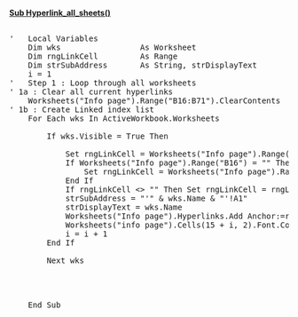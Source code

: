 <a href="red">**Sub Hyperlink_all_sheets()**</a>
<pre>
		
'   Local Variables
	Dim wks                 As Worksheet
	Dim rngLinkCell         As Range
	Dim strSubAddress       As String, strDisplayText       As String
	i = 1
'   Step 1 : Loop through all worksheets
' 1a : Clear all current hyperlinks
	Worksheets("Info page").Range("B16:B71").ClearContents
' 1b : Create Linked index list
	For Each wks In ActiveWorkbook.Worksheets
		
		If wks.Visible = True Then
			
			Set rngLinkCell = Worksheets("Info page").Range("B72").End(xlUp)
			If Worksheets("Info page").Range("B16") = "" Then
				Set rngLinkCell = Worksheets("Info page").Range("B16")
			End If
			If rngLinkCell <> "" Then Set rngLinkCell = rngLinkCell.Offset(1, 0)
			strSubAddress = "'" & wks.Name & "'!A1"
			strDisplayText = wks.Name
			Worksheets("Info page").Hyperlinks.Add Anchor:=rngLinkCell, Address:="", SubAddress:=strSubAddress, TextToDisplay:=strDisplayText
			Worksheets("info page").Cells(15 + i, 2).Font.Color = -16776961
			i = i + 1
		End If
		
		Next wks
		
		
		
		
	End Sub
	
